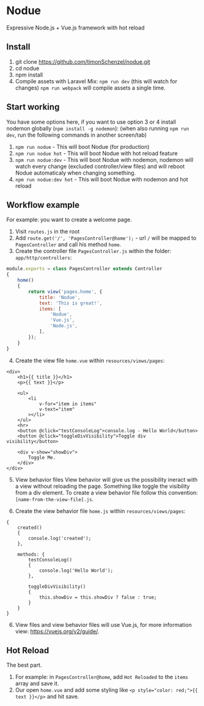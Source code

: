 # Nodue
Expressive Node.js + Vue.js framework with hot reload

## Install
1. git clone https://github.com/timonSchenzel/nodue.git
2. cd nodue
3. npm install
4. Compile assets with Laravel Mix: `npm run dev` (this will watch for changes) `npm run webpack` will compile assets a single time.

## Start working
You have some options here, if you want to use option 3 or 4 install nodemon globally (`npm install -g nodemon`):
(when also running `npm run dev`, run the following commands in another screen/tab)

1. `npm run nodue` - This will boot Nodue (for production)
2. `npm run nodue hot` - This will boot Nodue with hot reload feature
3. `npm run nodue:dev` - This will boot Nodue with nodemon, nodemon will watch every change (excluded controller/view files) and will reboot Nodue automaticaly when changing something.
4. `npm run nodue:dev hot` - This will boot Nodue with nodemon and hot reload

## Workflow example
For example: you want to create a welcome page.

1. Visit `routes.js` in the root
2. Add `route.get('/', 'PagesController@home');` - url `/` will be mapped to `PagesController` and call his method `home`.
3. Create the controller file `PagesController.js` within the folder: `app/http/controllers`:
```javascript
module.exports = class PagesController extends Controller
{
	home()
	{
		return view('pages.home', {
			title: 'Nodue',
			text: 'This is great!',
			items: [
				'Nodue',
				'Vue.js',
				'Node.js',
			],
		});
	}
}
```

4. Create the view file `home.vue` within `resources/views/pages`:
```vue
<div>
	<h1>{{ title }}</h1>
	<p>{{ text }}</p>
  
	<ul>
		<li
			v-for="item in items"
			v-text="item"
		></li>
	</ul>
	<hr>
	<button @click="testConsoleLog">console.log - Hello World</button>
	<button @click="toggleDivVisibility">Toggle div visibility</button>

	<div v-show="showDiv">
		Toggle Me.
	</div>
</div>
```

5. View behavior files
View behavior will give us the possibility ineract with a view without reloading the page. Something like toggle the visibility from a div element. To create a view behavior file follow this convention: `[name-from-the-view-file].js`.

6. Create the view behavior file `home.js` within `resources/views/pages`:
```vue
{
	created()
	{
		console.log('created');
	},

	methods: {
		testConsoleLog()
		{
			console.log('Hello World');
		},

		toggleDivVisibility()
		{
			this.showDiv = this.showDiv ? false : true;
		}
	}
}
```

6. View files and view behavior files will use Vue.js, for more information view: https://vuejs.org/v2/guide/.

## Hot Reload
The best part.

1. For example: in `PagesController@home`, add `Hot Reloaded` to the `items` array and save it.
2. Our open `home.vue` and add some styling like `<p style="color: red;">{{ text }}</p>` and hit save.
